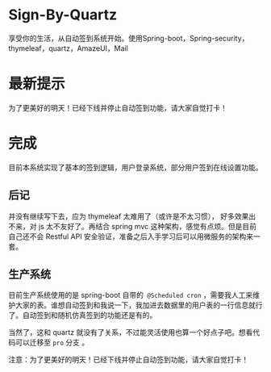 # Sign-By-Quartz
享受你的生活，从自动签到系统开始。使用Spring-boot，Spring-security，thymeleaf，quartz，AmazeUI，Mail


# 最新提示

为了更美好的明天！已经下线并停止自动签到功能，请大家自觉打卡！

# 完成

目前本系统实现了基本的签到逻辑，用户登录系统，部分用户签到在线设置功能。

## 后记

并没有继续写下去，应为 thymeleaf 太难用了（或许是不太习惯）， 好多效果出不来，对 js 太不友好了。再结合 spring mvc 这种架构，感觉有点烦。但是目前自己还不会 Restful API 安全验证，准备之后入手学习后可以用微服务的架构来一套。

## 生产系统

目前生产系统使用的是 spring-boot 自带的` @Scheduled cron` ，需要我人工来维护大家的表。谁想自动签到和我说一下，我加进去数据里的用户表的一行信息就行了。自动签到和随机仿真签到的功能还是有的。

当然了，这和 quartz 就没有了关系，不过能灵活使用也算一个好点子吧。想看代码可以迁移至 `pro` 分支 。

注意：为了更美好的明天！已经下线并停止自动签到功能，请大家自觉打卡！


